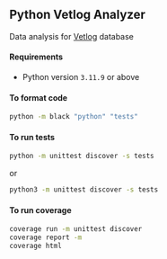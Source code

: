 Python Vetlog Analyzer
----------------------------

Data analysis for [Vetlog](https://vetlog.org/) database

#### Requirements

- Python version `3.11.9` or above

#### To format code

```bash
python -m black "python" "tests"
```

#### To run tests

```bash
python -m unittest discover -s tests
```

or

```bash
python3 -m unittest discover -s tests
```

#### To run coverage
```bash
coverage run -m unittest discover
coverage report -m
coverage html
```